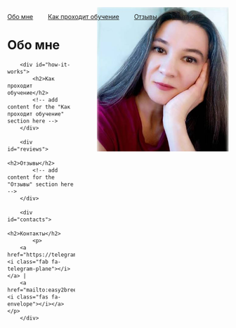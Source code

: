 <html>
	<head>
		<title>Easy Breezy English</title>

  <style>
    .my-image {
      float: right;
      margin-left: 50px; /* increased margin-left to move the photo more to the right */
      margin-top: -30px;
    }
  </style>
  <style>
    .my-nav a {
      margin-right: 30px;
    }
  </style>
  <link rel="stylesheet" href="https://cdnjs.cloudflare.com/ajax/libs/font-awesome/6.1.0/css/all.min.css">
  <style>
    .footer p:first-child {
        color: #1e6bb8;
    }
	.footer i {
        font-size: 24px;
}
</style>
	</head>
	<body>
		<nav class="my-nav">
  <a href="#about-me">Обо мне</a>
  <a href="#how-it-works">Как проходит обучение</a>
  <a href="#reviews">Отзывы</a>
  <a href="#contacts">Контакты</a> <!-- modified link to point to the "contacts" anchor -->
</nav>
  <img src="pics/prof.jpg" class="my-image" width="300">
		<div class="container">
    		<div class="blurb">
        		<h1 id="about-me">Обо мне</h1>
         <!-- add content for the "Обо мне" section here -->
    		</div><!-- /.blurb -->

        <div id="how-it-works">
            <h2>Как проходит обучение</h2>
            <!-- add content for the "Как проходит обучение" section here -->
        </div>

        <div id="reviews">
            <h2>Отзывы</h2>
            <!-- add content for the "Отзывы" section here -->
        </div>

        <div id="contacts">
            <h2>Контакты</h2>
            <p>
        <a href="https://telegram.me/easy_breezy_english"><i class="fab fa-telegram-plane"></i></a> |
        <a href="mailto:easy2breezy@yandex.ru"><i class="fas fa-envelope"></i></a>
    </p>
        </div>


</body>
</html>
